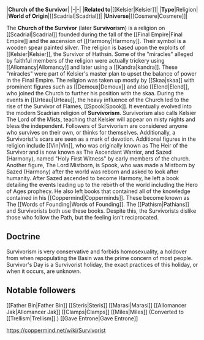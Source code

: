 |**Church of the Survivor**|
|-|-|
|**Related to**|[[Kelsier\|Kelsier]]|
|**Type**|Religion|
|**World of Origin**|[[Scadrial\|Scadrial]]|
|**Universe**|[[Cosmere\|Cosmere]]|

The **Church of the Survivor** (later **Survivorism**) is a religion on [[Scadrial\|Scadrial]] founded during the fall of the [[Final Empire\|Final Empire]] and the ascension of [[Harmony\|Harmony]]. Their symbol is a wooden spear painted silver.
The religion is based upon the exploits of [[Kelsier\|Kelsier]], the Survivor of Hathsin. Some of the "miracles" alleged by faithful members of the religion were actually trickery using [[Allomancy\|Allomancy]] and later using a [[Kandra\|kandra]]. These "miracles" were part of Kelsier's master plan to upset the balance of power in the Final Empire. The religion was taken up mostly by [[Skaa\|skaa]] with prominent figures such as [[Demoux\|Demoux]] and also [[Elend\|Elend]], who joined the Church to further his position with the skaa. During the events in [[Urteau\|Urteau]], the heavy influence of the Church led to the rise of the Survivor of Flames, [[Spook\|Spook]].
It eventually evolved into the modern Scadrian religion of **Survivorism**. Survivorism also calls Kelsier The Lord of the Mists, teaching that Kelsier will appear on misty nights and bless the independent. Followers of Survivorism are considered anyone who survives on their own, or thinks for themselves. Additionally, a Survivorist's scars are seen as a mark of devotion.
Additional figures in the religion include [[Vin\|Vin]], who was originally known as The Heir of the Survivor and is now known as The Ascendant Warrior, and Sazed (Harmony), named "Holy First Witness" by early members of the church. Another figure, The Lord Mistborn, is Spook, who was made a Mistborn by Sazed (Harmony) after the world was reborn and asked to look after humanity.
After Sazed ascended to become Harmony, he left a book detailing the events leading up to the rebirth of the world including the Hero of Ages prophecy. He also left books that contained all of the knowledge contained in his [[Coppermind\|Copperminds]]. These become known as The [[Words of Founding\|Words of Founding]]. The [[Pathism\|Pathians]] and Survivorists both use these books. Despite this, the Survivorists dislike those who follow the Path, but the feeling isn't reciprocated.

## Doctrine
Survivorism is very conservative and forbids homosexuality, a holdover from when repopulating the Basin was the prime concern of most people.
Survivor's Day is a Survivorist holiday, the exact practices of this holiday, or when it occurs, are unknown.

## Notable followers

[[Father Bin\|Father Bin]]
[[Steris\|Steris]]
[[Marasi\|Marasi]]
[[Allomancer Jak\|Allomancer Jak]]
[[Clamps\|Clamps]]
[[Miles\|Miles]] (Converted to [[Trellism\|Trellism]].)
[[Gave Entrone\|Gave Entrone]]



https://coppermind.net/wiki/Survivorist